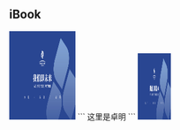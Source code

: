 ## iBook
<img src="Book/CoverPhoto/test.jpg" width=120 height=160/>   
```
这里是卓明
```
<img src="Book/CoverPhoto/test.jpg" width=60 height=120 />   
